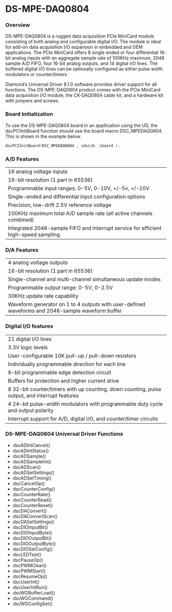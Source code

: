 # DS-MPE-DAQ0804

### Overview

DS-MPE-DAQ0804 is a rugged data acquisition PCIe MiniCard module consisting of both analog and configurable digital I/O. The module is ideal for add-on data acquisition I/O expansion in embedded and OEM applications. The PCIe MiniCard offers 8 single ended or four differential 16-bit analog inputs with an aggregate sample rate of 100KHz maximum, 2048 sample A/D FIFO, four 16-bit analog outputs, and 14 digital I/O lines. The buffered digital I/O lines can be optionally configured as either pulse width modulators or counter/timers.

Diamond’s Universal Driver 8.1.0 software provides driver support for all functions. The DS-MPE-DAQ0804 product comes with the PCIe MiniCard data acquisition I/O module, the CK-DAQ0804 cable kit, and a hardware kit with jumpers and screws.

### Board Initialization

To use the DS-MPE-DAQ0804 board in an appllication using the UD, the dscPCIInitBoard function should use the board macro DSC\_MPEDAQ0804. This is shown in the example below.

```c
dscPCIInitBoard(DSC_MPEDAQ0804 , &dsccb, &board );
```

### A/D Features

|  |
| :--- |
| 16 analog voltage inputs |
| 16-bit resolution \(1 part in 65536\) |
| Programmable input ranges: 0-5V, 0-10V, +/-5v, +/-10V |
| Single-ended and differential input configuration options |
| Precision, low-drift 2.5V reference voltage |
| 100KHz maximum total A/D sample rate \(all active channels combined\) |
| Integrated 2048-sample FIFO and interrupt service for efficient high-speed sampling |

### D/A Features

|  |
| :--- |
| 4 analog voltage outputs |
| 16-bit resolution \(1 part in 65536\) |
| Single-channel and multi-channel simultaneous update modes |
| Programmable output range: 0-5V, 0-2.5V |
| 30KHz update rate capability |
| Waveform generator on 1 to 4 outputs with user-defined waveforms and 2048-sample waveform buffer |

### Digital I/O features

|  |
| :--- |
| 21 digital I/O lines |
| 3.3V logic levels |
| User-configurable 10K pull-up / pull-down resistors |
| Individually programmable direction for each line |
| 8-bit programmable edge detection circuit |
| Buffers for protection and higher current drive |
| 8 32-bit counter/timers with up counting, down counting, pulse output, and interrupt features |
| 4 24-bit pulse-width modulators with programmable duty cycle and output polarity |
| Interrupt support for A/D, digital I/O, and counter/timer circuits |

### DS-MPE-DAQ0804 Universal Driver Functions

* dscADIntCancel\(\) 
* dscADIntStatus\(\) 
* dscADSample\(\) 
* dscADSampleInt\(\) 
* dscADScan\(\) 
* dscADSetSettings\(\) 
* dscADSetTiming\(\) 
* dscCancelOp\(\) 
* dscCounterConfig\(\) 
* dscCounterRate\(\) 
* dscCounterRead\(\) 
* dscCounterReset\(\) 
* dscDAConvert\(\) 
* dscDAConvertScan\(\) 
* dscDASetSettings\(\) 
* dscDIOInputBit\(\) 
* dscDIOInputByte\(\) 
* dscDIOOutputBit\(\) 
* dscDIOOutputByte\(\) 
* dscDIOSetConfig\(\)
* dscLEDTest\(\) 
* dscPauseOp\(\) 
* dscPWMClear\(\) 
* dscPWMStart\(\) 
* dscResumeOp\(\) 
* dscUserInt\(\) 
* dscUserIntRun\(\) 
* dscWGBufferLoad\(\) 
* dscWGCommand\(\) 
* dscWGConfigSet\(\)

